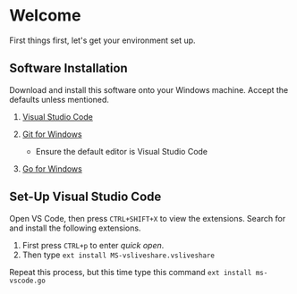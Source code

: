 # Welcome

First things first, let's get your environment set up.

## Software Installation

Download and install this software onto your Windows machine.
Accept the defaults unless mentioned.

1. [Visual Studio Code](https://code.visualstudio.com/)
2. [Git for Windows](https://git-scm.com/download/win)
   * Ensure the default editor is Visual Studio Code
 
3. [Go for Windows](https://golang.org/dl/)

## Set-Up Visual Studio Code

Open VS Code, then press ```CTRL+SHIFT+X``` to view the extensions.
Search for and install the following extensions.

1. First press ```CTRL+p``` to enter *quick open*.
2. Then type ```ext install MS-vsliveshare.vsliveshare```

Repeat this process, but this time type this command ```ext install ms-vscode.go```

